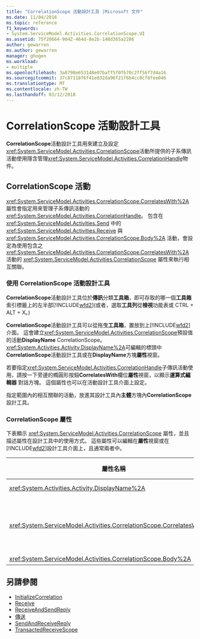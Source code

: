 ```yaml
---
title: "CorrelationScope 活動設計工具 |Microsoft 文件"
ms.date: 11/04/2016
ms.topic: reference
f1_keywords:
- System.ServiceModel.Activities.CorrelationScope.UI
ms.assetid: 75f20664-9042-464d-8e2b-148d365a2286
author: gewarren
ms.author: gewarren
manager: ghogen
ms.workload:
- multiple
ms.openlocfilehash: 3a8798e653148e07baff5f0fb70c2ff56f7d4a16
ms.sourcegitcommit: 37c87118f6f41e832da96f21f6b4cc0cf8fee046
ms.translationtype: MT
ms.contentlocale: zh-TW
ms.lasthandoff: 03/12/2018
---
```

# <a name="correlationscope-activity-designer"></a>CorrelationScope 活動設計工具
**CorrelationScope**活動設計工具用來建立及設定<xref:System.ServiceModel.Activities.CorrelationScope>活動所提供的子系傳訊活動使用隱含管理<xref:System.ServiceModel.Activities.CorrelationHandle>物件。

## <a name="the-correlationscope-activity"></a>CorrelationScope 活動
 <xref:System.ServiceModel.Activities.CorrelationScope.CorrelatesWith%2A> 屬性會指定用來管理子系傳訊活動的 <xref:System.ServiceModel.Activities.CorrelationHandle>。 包含在 <xref:System.ServiceModel.Activities.Send> 中的 <xref:System.ServiceModel.Activities.Receive> 與 <xref:System.ServiceModel.Activities.CorrelationScope.Body%2A> 活動，會設定為使用包含之 <xref:System.ServiceModel.Activities.CorrelationScope.CorrelatesWith%2A> 活動的 <xref:System.ServiceModel.Activities.CorrelationScope> 屬性來執行相互關聯。

### <a name="using-the-correlationscope-activity-designer"></a>使用 CorrelationScope 活動設計工具
 **CorrelationScope**活動設計工具位於**傳訊**分類**工具箱**，即可存取的哪一個**工具箱**  索引標籤上的左半部[!INCLUDE[wfd2](../workflow-designer/includes/wfd2_md.md)](或者，選取**工具列**從**檢視**功能表或 CTRL + ALT + X。)

 **CorrelationScope**活動設計工具可以從拖曳**工具箱**，置放到上[!INCLUDE[wfd2](../workflow-designer/includes/wfd2_md.md)]介面。 這會建立<xref:System.ServiceModel.Activities.CorrelationScope>預設值的活動**DisplayName** CorrelationScope。 <xref:System.Activities.Activity.DisplayName%2A>可編輯的標頭中**CorrelationScope**活動設計工具或在**DisplayName**方塊**屬性**視窗。

 若要指定<xref:System.ServiceModel.Activities.CorrelationHandle>子傳訊活動使用，請按一下旁邊的橢圓形按鈕**CorrelatesWith**欄位**屬性**視窗，以顯示**運算式編輯器**  對話方塊。 這個屬性也可以在活動設計工具介面上設定。

 指定範圍內的相互關聯的活動，放進其設計工具內**主體**方塊內**CorrelationScope**設計工具。

### <a name="the-correlationscope-properties"></a>CorrelationScope 屬性
 下表顯示 <xref:System.ServiceModel.Activities.CorrelationScope> 屬性，並且描述屬性在設計工具中的使用方式。 這些屬性可以編輯在**屬性**視窗或在[!INCLUDE[wfd2](../workflow-designer/includes/wfd2_md.md)]設計工具介面上，且通常兩者中。

|屬性名稱|必要項|使用方式|
|-------------------|--------------|-----------|
|<xref:System.Activities.Activity.DisplayName%2A>|False|<xref:System.ServiceModel.Activities.InitializeCorrelation> 活動可選用的易記名稱。|
|<xref:System.ServiceModel.Activities.CorrelationScope.CorrelatesWith%2A>|False|指定用來管理子系傳訊活動的 <xref:System.ServiceModel.Activities.CorrelationHandle>。 如果沒有設定這個屬性，<xref:System.ServiceModel.Activities.CorrelationScope> 會自動建立隱含 <xref:System.ServiceModel.Activities.CorrelationHandle>。|
|<xref:System.ServiceModel.Activities.CorrelationScope.Body%2A>|False|指定相互關聯範圍內的活動。|

## <a name="see-also"></a>另請參閱

- [InitializeCorrelation](../workflow-designer/initializecorrelation-activity-designer.md)
- [Receive](../workflow-designer/receive-activity-designer.md)
- [ReceiveAndSendReply](../workflow-designer/receiveandsendreply-template-designer.md)
- [傳送](../workflow-designer/send-activity-designer.md)
- [SendAndReceiveReply](../workflow-designer/sendandreceivereply-template-designer.md)
- [TransactedReceiveScope](../workflow-designer/transactedreceivescope-activity-designer.md)